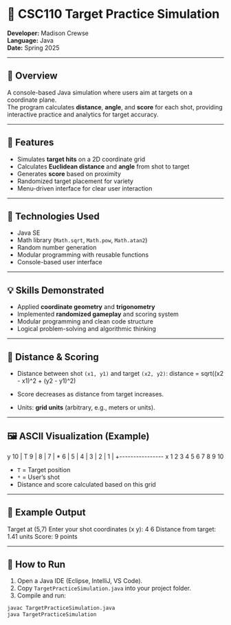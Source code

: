 # 🎯 CSC110 Target Practice Simulation

**Developer:** Madison Crewse  
**Language:** Java  
**Date:** Spring 2025  

---

## 🧭 Overview
A console-based Java simulation where users aim at targets on a coordinate plane.  
The program calculates **distance**, **angle**, and **score** for each shot, providing interactive practice and analytics for target accuracy.

---

## 🧠 Features
- Simulates **target hits** on a 2D coordinate grid  
- Calculates **Euclidean distance** and **angle** from shot to target  
- Generates **score** based on proximity  
- Randomized target placement for variety  
- Menu-driven interface for clear user interaction  

---

## 🧰 Technologies Used
- Java SE  
- Math library (`Math.sqrt`, `Math.pow`, `Math.atan2`)  
- Random number generation  
- Modular programming with reusable functions  
- Console-based user interface  

---

## 💡 Skills Demonstrated
- Applied **coordinate geometry** and **trigonometry**  
- Implemented **randomized gameplay** and scoring system  
- Modular programming and clean code structure  
- Logical problem-solving and algorithmic thinking  

---

## 🧪 Distance & Scoring
- Distance between shot `(x1, y1)` and target `(x2, y2)`:
distance = sqrt((x2 - x1)^2 + (y2 - y1)^2)

- Score decreases as distance from target increases.  
- Units: **grid units** (arbitrary, e.g., meters or units).  

---

## 🖼️ ASCII Visualization (Example)
y
10 | T
9 |
8 |
7 | *
6 |
5 |
4 |
3 |
2 |
1 |
+---------------- x
1 2 3 4 5 6 7 8 9 10

- `T` = Target position  
- `*` = User’s shot  
- Distance and score calculated based on this grid  

---

## 🧪 Example Output
Target at (5,7)
Enter your shot coordinates (x y): 4 6
Distance from target: 1.41 units
Score: 9 points

---

## 🚀 How to Run
1. Open a Java IDE (Eclipse, IntelliJ, VS Code).  
2. Copy `TargetPracticeSimulation.java` into your project folder.  
3. Compile and run:

```bash
javac TargetPracticeSimulation.java
java TargetPracticeSimulation

